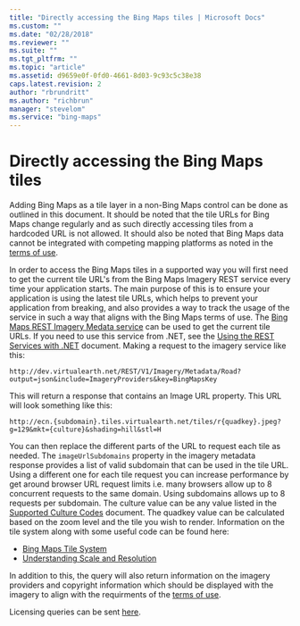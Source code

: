 ```yaml
---
title: "Directly accessing the Bing Maps tiles | Microsoft Docs"
ms.custom: ""
ms.date: "02/28/2018"
ms.reviewer: ""
ms.suite: ""
ms.tgt_pltfrm: ""
ms.topic: "article"
ms.assetid: d9659e0f-0fd0-4661-8d03-9c93c5c38e38
caps.latest.revision: 2
author: "rbrundritt"
ms.author: "richbrun"
manager: "stevelom"
ms.service: "bing-maps"
---
```

# Directly accessing the Bing Maps tiles

Adding Bing Maps as a tile layer in a non-Bing Maps control can be done as outlined in this document. It should be noted that the tile URLs for Bing Maps change regularly and as such directly accessing tiles from a hardcoded URL is not allowed. It should also be noted that Bing Maps data cannot be integrated with competing mapping platforms as noted in the [terms of use](http://www.microsoft.com/maps/product/terms.html).

In order to access the Bing Maps tiles in a supported way you will first need to get the current tile URL's from the Bing Maps Imagery REST service every time your application starts. The main purpose of this is to ensure your application is using the latest tile URLs, which helps to prevent your application from breaking, and also provides a way to track the usage of the service in such a way that aligns with the Bing Maps terms of use. The [Bing Maps REST Imagery Medata service](imagery/get-imagery-metadata.md) can be used to get the current tile URLs. If you need to use this service from .NET, see the [Using the REST Services with .NET](using-the-rest-services-with-net.md) document. Making a request to the imagery service like this:

```url
http://dev.virtualearth.net/REST/V1/Imagery/Metadata/Road?output=json&include=ImageryProviders&key=BingMapsKey
```

This will return a response that contains an Image URL property. This URL will look something like this:

```url
http://ecn.{subdomain}.tiles.virtualearth.net/tiles/r{quadkey}.jpeg?g=129&mkt={culture}&shading=hill&stl=H
```

You can then replace the different parts of the URL to request each tile as needed. The `imageUrlSubdomains` property in the imagery metadata response provides a list of valid subdomain that can be used in the tile URL. Using a different one for each tile request you can increase performance by get around browser URL request limits i.e. many browsers allow up to 8 concurrent requests to the same domain. Using subdomains allows up to 8 requests per subdomain. The culture value can be any value listed in the [Supported Culture Codes](common-parameters-and-types/supported-culture-codes.md) document. The quadkey value can be calculated based on the zoom level and the tile you wish to render. Information on the tile system along with some useful code can be found here:

* [Bing Maps Tile System](../articles/bing-maps-tile-system.md)
* [Understanding Scale and Resolution](../articles/understanding-scale-and-resolution.md)

In addition to this, the query will also return information on the imagery providers and copyright information which should be displayed with the imagery to align with the requirments of the [terms of use](http://www.microsoft.com/maps/product/terms.html).

Licensing queries can be sent [here](http://www.microsoft.com/maps/contact-us.aspx).